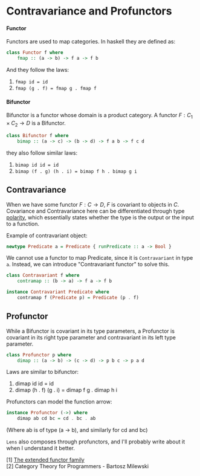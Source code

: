 # Contravariance and Profunctors


#### Functor

Functors are used to map categories. In haskell they are defined as:

```haskell
class Functor f where
    fmap :: (a -> b) -> f a -> f b

```

And they follow the laws:  
1. `fmap id = id`
2. `fmap (g . f) = fmap g . fmap f`

#### Bifunctor

Bifunctor is a functor whose domain is a product category. A functor $F: C_1 \times C_2 \rightarrow D$ is a Bifunctor.

```haskell
class Bifunctor f where
    bimap :: (a -> c) -> (b -> d) -> f a b -> f c d
```

they also follow similar laws:  
1. `bimap id id = id`
2. `bimap (f . g) (h . i) = bimap f h . bimap g i`


## Contravariance

When we have some functor $F: C \rightarrow D$, $F$ is covariant to objects in $C$. Covariance and Contravariance here can be differentiated through type [polarity](https://ncatlab.org/nlab/show/polarity+in+type+theory), which essentially states whether the type is the output or the input to a function.

Example of contravariant object:  

```haskell
newtype Predicate a = Predicate { runPredicate :: a -> Bool }
```

We cannot use a functor to map Predicate, since it is `Contravariant` in type `a`. Instead, we can introduce "Contravariant functor" to solve this.

```haskell
class Contravariant f where
    contramap :: (b -> a) -> f a -> f b

instance Contravariant Predicate where
    contramap f (Predicate p) = Predicate (p . f)
```

## Profunctor

While a Bifunctor is covariant in its type parameters, a Profunctor is covariant in its right type parameter and contravariant in its left type parameter.

```haskell
class Profunctor p where
    dimap :: (a -> b) -> (c -> d) -> p b c -> p a d

```

Laws are similar to bifunctor:  
1. dimap id id = id
2. dimap (h . f) (g . i) = dimap f g . dimap h i

Profunctors can model the function arrow:

```haskell
instance Profunctor (->) where
    dimap ab cd bc = cd . bc . ab

```  
(Where ab is of type (a -> b), and similarly for cd and bc)

`Lens` also composes through profunctors, and I'll probably write about it when I understand it better.

[1] [The extended functor family](https://youtu.be/JZPXzJ5tp9w)  
[2] Category Theory for Programmers - Bartosz Milewski
